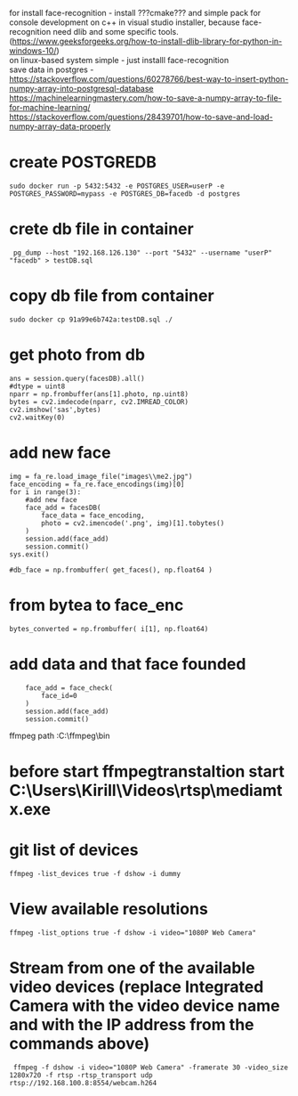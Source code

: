 for install face-recognition - install ???cmake??? and simple pack for console development on c++ in visual studio installer, because face-recognition need dlib and  some specific tools.(https://www.geeksforgeeks.org/how-to-install-dlib-library-for-python-in-windows-10/)  
on linux-based system  simple - just installl face-recognition  
save data in postgres - https://stackoverflow.com/questions/60278766/best-way-to-insert-python-numpy-array-into-postgresql-database  
https://machinelearningmastery.com/how-to-save-a-numpy-array-to-file-for-machine-learning/  
https://stackoverflow.com/questions/28439701/how-to-save-and-load-numpy-array-data-properly  
  
# create POSTGREDB
    sudo docker run -p 5432:5432 -e POSTGRES_USER=userP -e POSTGRES_PASSWORD=mypass -e POSTGRES_DB=facedb -d postgres

# crete db file in container
     pg_dump --host "192.168.126.130" --port "5432" --username "userP"  "facedb" > testDB.sql

# copy db file from container
    sudo docker cp 91a99e6b742a:testDB.sql ./

# get photo from db
    ans = session.query(facesDB).all()
    #dtype = uint8
    nparr = np.frombuffer(ans[1].photo, np.uint8)
    bytes = cv2.imdecode(nparr, cv2.IMREAD_COLOR)
    cv2.imshow('sas',bytes)
    cv2.waitKey(0)

# add new face

    img = fa_re.load_image_file("images\\me2.jpg")
    face_encoding = fa_re.face_encodings(img)[0] 
    for i in range(3):
        #add new face
        face_add = facesDB(
            face_data = face_encoding,
            photo = cv2.imencode('.png', img)[1].tobytes()
        )
        session.add(face_add)
        session.commit()
    sys.exit()

    #db_face = np.frombuffer( get_faces(), np.float64 )

# from bytea to face_enc
    bytes_converted = np.frombuffer( i[1], np.float64)

# add data and that face founded
        face_add = face_check(
            face_id=0
        )
        session.add(face_add)
        session.commit()

ffmpeg path :C:\ffmpeg\bin  


# before start ffmpegtranstaltion start C:\Users\Kirill\Videos\rtsp\mediamtx.exe

# git list of devices
    ffmpeg -list_devices true -f dshow -i dummy

# View available resolutions
    ffmpeg -list_options true -f dshow -i video="1080P Web Camera"

# Stream from one of the available video devices (replace Integrated Camera with the video device name and <ip> with the IP address from the commands above)
     ffmpeg -f dshow -i video="1080P Web Camera" -framerate 30 -video_size 1280x720 -f rtsp -rtsp_transport udp rtsp://192.168.100.8:8554/webcam.h264

